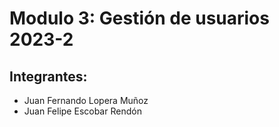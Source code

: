 # Modulo 3: Gestión de usuarios 2023-2

## Integrantes:
- Juan Fernando Lopera Muñoz
- Juan Felipe Escobar Rendón